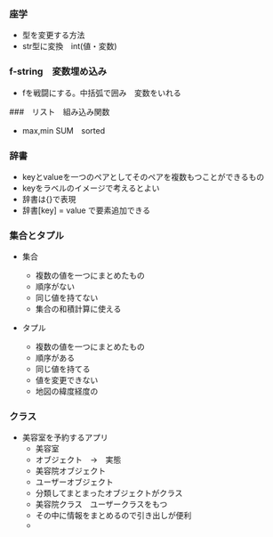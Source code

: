 ### 座学
- 型を変更する方法
- str型に変換　int(値・変数)

### f-string　変数埋め込み
- fを戦闘にする。中括弧で囲み　変数をいれる

###　リスト　組み込み関数
- max,min SUM　sorted

### 辞書
- keyとvalueを一つのペアとしてそのペアを複数もつことができるもの
- keyをラベルのイメージで考えるとよい
- 辞書は{}で表現
- 辞書[key] = value で要素追加できる

### 集合とタプル
- 集合
  - 複数の値を一つにまとめたもの
  - 順序がない
  - 同じ値を持てない
  - 集合の和積計算に使える
  
- タプル
  - 複数の値を一つにまとめたもの
  - 順序がある
  - 同じ値を持てる
  - 値を変更できない
  - 地図の緯度経度の


### クラス
- 美容室を予約するアプリ
  - 美容室
  - オブジェクト　→　実態
  - 美容院オブジェクト
  - ユーザーオブジェクト
  - 分類してまとまったオブジェクトがクラス
  - 美容院クラス　ユーザークラスをもつ
  - その中に情報をまとめるので引き出しが便利
  - 